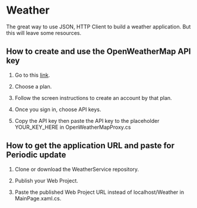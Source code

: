 # Weather
The great way to use JSON, HTTP Client to build a weather application. But this will leave some resources.

## How to create and use the OpenWeatherMap API key

1. Go to this <a href="http://openweathermap.org/api">link</a>.

2. Choose a plan.

3. Follow the screen instructions to create an account by that plan.

4. Once you sign in, choose API keys.

5. Copy the API key then paste the API key to the placeholder YOUR_KEY_HERE in OpenWeatherMapProxy.cs

## How to get the application URL and paste for Periodic update

1. Clone or download the WeatherService repository.

2. Publish your Web Project.

3. Paste the published Web Project URL instead of localhost/Weather in MainPage.xaml.cs.
